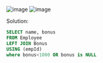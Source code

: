 ![image](https://github.com/user-attachments/assets/3e7d3019-9024-467f-a41a-e081d14723e3)
![image](https://github.com/user-attachments/assets/6459152b-c5e5-4c12-81ed-abd80763d94c)

Solution:
```sql
SELECT name, bonus
FROM Employee
LEFT JOIN Bonus
USING (empId)
where bonus<1000 OR bonus is NULL
```
